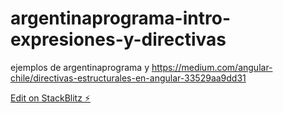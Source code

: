 # argentinaprograma-intro-expresiones-y-directivas
ejemplos de argentinaprograma y https://medium.com/angular-chile/directivas-estructurales-en-angular-33529aa9dd31

[Edit on StackBlitz ⚡️](https://stackblitz.com/edit/argentinaprograma-intro-expresiones-319ab7)